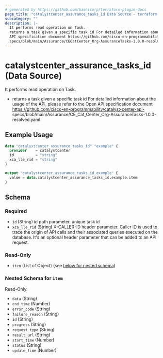 ```yaml
---
# generated by https://github.com/hashicorp/terraform-plugin-docs
page_title: "catalystcenter_assurance_tasks_id Data Source - terraform-provider-catalystcenter"
subcategory: ""
description: |-
  It performs read operation on Task.
  returns a task given a specific task id For detailed information about the usage of the API, please refer to the Open
  API specification document https://github.com/cisco-en-programmability/catalyst-center-api-
  specs/blob/main/Assurance/CECatCenter_Org-AssuranceTasks-1.0.0-resolved.yaml
---
```


# catalystcenter_assurance_tasks_id (Data Source)

It performs read operation on Task.

- returns a task given a specific task id For detailed information about the usage of the API, please refer to the Open
API specification document https://github.com/cisco-en-programmability/catalyst-center-api-
specs/blob/main/Assurance/CE_Cat_Center_Org-AssuranceTasks-1.0.0-resolved.yaml

## Example Usage

```terraform
data "catalystcenter_assurance_tasks_id" "example" {
  provider    = catalystcenter
  id          = "string"
  xca_lle_rid = "string"
}

output "catalystcenter_assurance_tasks_id_example" {
  value = data.catalystcenter_assurance_tasks_id.example.item
}
```

<!-- schema generated by tfplugindocs -->
## Schema

### Required

- `id` (String) id path parameter. unique task id
- `xca_lle_rid` (String) X-CALLER-ID header parameter. Caller ID is used to trace the origin of API calls and their associated queries executed on the database. It's an optional header parameter that can be added to an API request.

### Read-Only

- `item` (List of Object) (see [below for nested schema](#nestedatt--item))

<a id="nestedatt--item"></a>
### Nested Schema for `item`

Read-Only:

- `data` (String)
- `end_time` (Number)
- `error_code` (String)
- `failure_reason` (String)
- `id` (String)
- `progress` (String)
- `request_type` (String)
- `result_url` (String)
- `start_time` (Number)
- `status` (String)
- `update_time` (Number)
